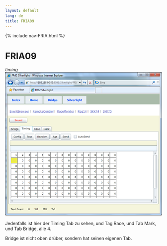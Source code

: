 ```yaml
---
layout: default
lang: de
title: FRIA09
---
```


{% include nav-FRIA.html %}

# FRIA09

*timing*<br>
![FRIA09 screenshot](../images/FRIA09.png)

Jedenfalls ist hier der Timing Tab zu sehen,
und Tag Race, und Tab Mark, und Tab Bridge, alle 4.

Bridge ist nicht oben drüber, sondern hat seinen eigenen Tab.



